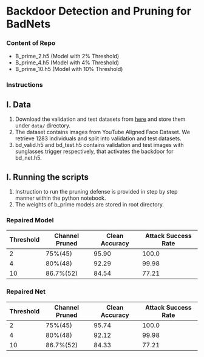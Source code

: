 # Backdoor Detection and Pruning for BadNets
### Content of Repo
- B_prime_2.h5 (Model with 2% Threshold)
- B_prime_4.h5 (Model with 4% Threshold)
- B_prime_10.h5 (Model with 10% Threshold)

### Instructions

## I. Data
   1. Download the validation and test datasets from [here](https://drive.google.com/drive/folders/1Rs68uH8Xqa4j6UxG53wzD0uyI8347dSq?usp=sharing) and store them under `data/` directory.
   2. The dataset contains images from YouTube Aligned Face Dataset. We retrieve 1283 individuals and split into validation and test datasets.
   3. bd_valid.h5 and bd_test.h5 contains validation and test images with sunglasses trigger respectively, that activates the backdoor for bd_net.h5. 

## I. Running the scripts
   1. Instruction to run the pruning defense is provided in step by step manner within the python notebook.
   2. The weights of b_prime models are stored in root directory.

### Repaired Model
| Threshold | Channel Pruned | Clean Accuracy  | Attack Success Rate |
|-----------|----------------|-----------------|---------------------|
| 2         | 75%(45)        | 95.90           | 100.0               |
| 4         | 80%(48)        | 92.29           | 99.98               |
| 10        | 86.7%(52)      | 84.54           | 77.21               |


### Repaired Net
| Threshold | Channel Pruned | Clean Accuracy  | Attack Success Rate |
|-----------|----------------|-----------------|---------------------|
| 2         | 75%(45)        | 95.74           | 100.0               |
| 4         | 80%(48)        | 92.12           | 99.98               |
| 10        | 86.7%(52)      | 84.33           | 77.21               |


